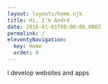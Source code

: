```yaml
---
layout: layouts/home.njk
title: Hi, I'm André
date: 2016-01-01T00:00:00.000Z
permalink: /
eleventyNavigation:
  key: Home
  order: 0
---
```

I develop websites and apps